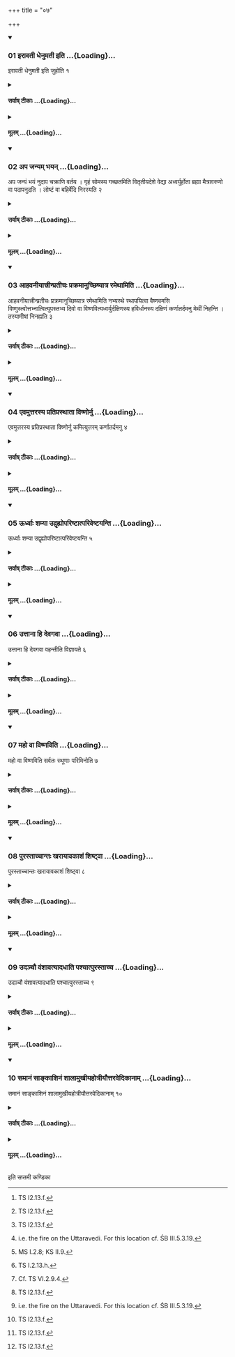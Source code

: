 +++
title = "०७"

+++

<div class="js_include" includetitle="true" newlevelforh1="3" unfilled url="/vedAH_yajuH/taittirIyam/sUtram/ApastambaH/shrautam/vishvAsa-prastutiH/11/07/01_irAvatI_dhenumatI_iti.md">
<details open><summary><h3>01 इरावती धेनुमती इति ...{Loading}...</h3></summary>

इरावती धेनुमती इति जुहोति १
</details>
</div>
<div class="js_include collapsed" newlevelforh1="4" title="सर्वाष् टीकाः" unfilled url="/vedAH_yajuH/taittirIyam/sUtram/ApastambaH/shrautam/sarvASh_TIkAH/11/07/01_irAvatI_dhenumatI_iti.md">
<details><summary><h4>सर्वाष् टीकाः ...{Loading}...</h4></summary>
<details><summary>थिते</summary>

1. (The Pratiprasthātr̥) offers a libation of ghee (mentioned in XI.6.14) with irāvatī dhenumatī...[^1]  


[^1]: TS I2.13.f.  

</details>
</details>
</div>
<div class="js_include collapsed" newlevelforh1="4" title="मूलम्" unfilled url="/vedAH_yajuH/taittirIyam/sUtram/ApastambaH/shrautam/mUlam/11/07/01_irAvatI_dhenumatI_iti.md">
<details><summary><h4>मूलम् ...{Loading}...</h4></summary>

इरावती धेनुमती इति जुहोति १
</details>
</div>
<div class="js_include" includetitle="true" newlevelforh1="3" unfilled url="/vedAH_yajuH/taittirIyam/sUtram/ApastambaH/shrautam/vishvAsa-prastutiH/11/07/02_apa_janyam_bhayan.md">
<details open><summary><h3>02 अप जन्यम् भयन् ...{Loading}...</h3></summary>

अप जन्यं भयं नुदाप चक्राणि वर्तय । गृहं सोमस्य गच्छतमिति वितृतीयदेशे वेद्या अध्वर्युर्होता ब्रह्मा मैत्रावरुणो वा पदापनुदति । लोष्टं वा बहिर्वेदि निरस्यति २
</details>
</div>
<div class="js_include collapsed" newlevelforh1="4" title="सर्वाष् टीकाः" unfilled url="/vedAH_yajuH/taittirIyam/sUtram/ApastambaH/shrautam/sarvASh_TIkAH/11/07/02_apa_janyam_bhayan.md">
<details><summary><h4>सर्वाष् टीकाः ...{Loading}...</h4></summary>
<details><summary>थिते</summary>

2. With apa janyaṁ bhyaṁ nuda...[^1] either the Adhvaryu or the Hotr̥ or the Brahman or the Maitrāvaruņa removes by means of his foot (the dust) within the area (of the Mahāvedi) excluding one third portion (to the west). Or he casts away a clod, outside the Mahāvedi.  

[^1]: TB III.7.7.14.  
</details>
</details>
</div>
<div class="js_include collapsed" newlevelforh1="4" title="मूलम्" unfilled url="/vedAH_yajuH/taittirIyam/sUtram/ApastambaH/shrautam/mUlam/11/07/02_apa_janyam_bhayan.md">
<details><summary><h4>मूलम् ...{Loading}...</h4></summary>

अप जन्यं भयं नुदाप चक्राणि वर्तय । गृहं सोमस्य गच्छतमिति वितृतीयदेशे वेद्या अध्वर्युर्होता ब्रह्मा मैत्रावरुणो वा पदापनुदति । लोष्टं वा बहिर्वेदि निरस्यति २
</details>
</div>
<div class="js_include" includetitle="true" newlevelforh1="3" unfilled url="/vedAH_yajuH/taittirIyam/sUtram/ApastambaH/shrautam/vishvAsa-prastutiH/11/07/03_AhavanIyAttrInpratIchaH_prakramAnuchChiShyAtra_ramethAmiti.md">
<details open><summary><h3>03 आहवनीयात्त्रीन्प्रतीचः प्रक्रमानुच्छिष्यात्र रमेथामिति ...{Loading}...</h3></summary>

आहवनीयात्त्रीन्प्रतीचः प्रक्रमानुच्छिष्यात्र रमेथामिति नभ्यस्थे स्थापयित्वा वैष्णवमसि विष्णुस्त्वोत्तभ्नात्वित्युपस्तभ्य दिवो वा विष्णवित्यध्वर्युर्दक्षिणस्य हविर्धानस्य दक्षिणं कर्णातर्दमनु मेथीं निहन्ति । तस्यामीषां निनह्यति ३
</details>
</div>
<div class="js_include collapsed" newlevelforh1="4" title="सर्वाष् टीकाः" unfilled url="/vedAH_yajuH/taittirIyam/sUtram/ApastambaH/shrautam/sarvASh_TIkAH/11/07/03_AhavanIyAttrInpratIchaH_prakramAnuchChiShyAtra_ramethAmiti.md">
<details><summary><h4>सर्वाष् टीकाः ...{Loading}...</h4></summary>
<details><summary>थिते</summary>

3. With atra ramethām...[^1] having made the two carts stand in the middle, after having left remain a distance of three steps towards the west of the Āhavanīya (-fire),[^2] then with vaiṣṇavamasi...[^3] having supported (the southern Havirdhāna (cart) (with the supporting pole), with divo vā viṣṇo...[^4] (the Adhvaryu) fixes up a pin (into the ground) immediately below the west of southern pole-joint of the southern Havirdhāna-cart).[^5] He ties up the pole to that pin.  

[^1]: TS I.2.13.g.  

[^2]: i.e. the fire on the Uttaravedi. For this location cf. ŚB III.5.3.19.  

[^3]: MS I.2.8; KS II.9.  

[^4]: TS I.2.13.h.  

[^5]: Cf. TS VI.2.9.4.  

</details>
</details>
</div>
<div class="js_include collapsed" newlevelforh1="4" title="मूलम्" unfilled url="/vedAH_yajuH/taittirIyam/sUtram/ApastambaH/shrautam/mUlam/11/07/03_AhavanIyAttrInpratIchaH_prakramAnuchChiShyAtra_ramethAmiti.md">
<details><summary><h4>मूलम् ...{Loading}...</h4></summary>

आहवनीयात्त्रीन्प्रतीचः प्रक्रमानुच्छिष्यात्र रमेथामिति नभ्यस्थे स्थापयित्वा वैष्णवमसि विष्णुस्त्वोत्तभ्नात्वित्युपस्तभ्य दिवो वा विष्णवित्यध्वर्युर्दक्षिणस्य हविर्धानस्य दक्षिणं कर्णातर्दमनु मेथीं निहन्ति । तस्यामीषां निनह्यति ३
</details>
</div>
<div class="js_include" includetitle="true" newlevelforh1="3" unfilled url="/vedAH_yajuH/taittirIyam/sUtram/ApastambaH/shrautam/vishvAsa-prastutiH/11/07/04_evamuttarasya_pratiprasthAtA_viShNornu.md">
<details open><summary><h3>04 एवमुत्तरस्य प्रतिप्रस्थाता विष्णोर्नु ...{Loading}...</h3></summary>

एवमुत्तरस्य प्रतिप्रस्थाता विष्णोर्नु कमित्युत्तरम् कर्णातर्दमनु ४
</details>
</div>
<div class="js_include collapsed" newlevelforh1="4" title="सर्वाष् टीकाः" unfilled url="/vedAH_yajuH/taittirIyam/sUtram/ApastambaH/shrautam/sarvASh_TIkAH/11/07/04_evamuttarasya_pratiprasthAtA_viShNornu.md">
<details><summary><h4>सर्वाष् टीकाः ...{Loading}...</h4></summary>
<details><summary>थिते</summary>

4. The Pratiprasthātr̥[^1] does in the same way in connection with northern (Havirdhāna-cart) and fixes up a pin into (the ground) immediately below to the west of the northern pole joint with viṣṇor nu kam...[^2]  


[^1]: Cf. ŚB III.5.3.17.   

[^2]: TS I.2.13.1.3.  
</details>
</details>
</div>
<div class="js_include collapsed" newlevelforh1="4" title="मूलम्" unfilled url="/vedAH_yajuH/taittirIyam/sUtram/ApastambaH/shrautam/mUlam/11/07/04_evamuttarasya_pratiprasthAtA_viShNornu.md">
<details><summary><h4>मूलम् ...{Loading}...</h4></summary>

एवमुत्तरस्य प्रतिप्रस्थाता विष्णोर्नु कमित्युत्तरम् कर्णातर्दमनु ४
</details>
</div>
<div class="js_include" includetitle="true" newlevelforh1="3" unfilled url="/vedAH_yajuH/taittirIyam/sUtram/ApastambaH/shrautam/vishvAsa-prastutiH/11/07/05_UrdhvAH_shamyA_udvRhyopariShTAtpariveShTayanti.md">
<details open><summary><h3>05 ऊर्ध्वाः शम्या उद्वृह्योपरिष्टात्परिवेष्टयन्ति ...{Loading}...</h3></summary>

ऊर्ध्वाः शम्या उद्वृह्योपरिष्टात्परिवेष्टयन्ति ५
</details>
</div>
<div class="js_include collapsed" newlevelforh1="4" title="सर्वाष् टीकाः" unfilled url="/vedAH_yajuH/taittirIyam/sUtram/ApastambaH/shrautam/sarvASh_TIkAH/11/07/05_UrdhvAH_shamyA_udvRhyopariShTAtpariveShTayanti.md">
<details><summary><h4>सर्वाष् टीकाः ...{Loading}...</h4></summary>
<details><summary>थिते</summary>

5. Having pulled the yoke-pins[^1] upwards they wind (a cord) round (each one) of them from above.  

[^1]: For those yoke-pins see XI.6.3.  

</details>
</details>
</div>
<div class="js_include collapsed" newlevelforh1="4" title="मूलम्" unfilled url="/vedAH_yajuH/taittirIyam/sUtram/ApastambaH/shrautam/mUlam/11/07/05_UrdhvAH_shamyA_udvRhyopariShTAtpariveShTayanti.md">
<details><summary><h4>मूलम् ...{Loading}...</h4></summary>

ऊर्ध्वाः शम्या उद्वृह्योपरिष्टात्परिवेष्टयन्ति ५
</details>
</div>
<div class="js_include" includetitle="true" newlevelforh1="3" unfilled url="/vedAH_yajuH/taittirIyam/sUtram/ApastambaH/shrautam/vishvAsa-prastutiH/11/07/06_uttAnA_hi_devagavA.md">
<details open><summary><h3>06 उत्ताना हि देवगवा ...{Loading}...</h3></summary>

उत्ताना हि देवगवा वहन्तीति विज्ञायते ६
</details>
</div>
<div class="js_include collapsed" newlevelforh1="4" title="सर्वाष् टीकाः" unfilled url="/vedAH_yajuH/taittirIyam/sUtram/ApastambaH/shrautam/sarvASh_TIkAH/11/07/06_uttAnA_hi_devagavA.md">
<details><summary><h4>सर्वाष् टीकाः ...{Loading}...</h4></summary>
<details><summary>थिते</summary>

6. It is known (from a Brāhmaṇa-text): "The bulls of the gods carry (the carts) with their bellies turned upwards."  

</details>
</details>
</div>
<div class="js_include collapsed" newlevelforh1="4" title="मूलम्" unfilled url="/vedAH_yajuH/taittirIyam/sUtram/ApastambaH/shrautam/mUlam/11/07/06_uttAnA_hi_devagavA.md">
<details><summary><h4>मूलम् ...{Loading}...</h4></summary>

उत्ताना हि देवगवा वहन्तीति विज्ञायते ६
</details>
</div>
<div class="js_include" includetitle="true" newlevelforh1="3" unfilled url="/vedAH_yajuH/taittirIyam/sUtram/ApastambaH/shrautam/vishvAsa-prastutiH/11/07/07_maho_vA_viShNaviti.md">
<details open><summary><h3>07 महो वा विष्णविति ...{Loading}...</h3></summary>

महो वा विष्णविति सर्वतः स्थूणाः परिमिनोति ७
</details>
</div>
<div class="js_include collapsed" newlevelforh1="4" title="सर्वाष् टीकाः" unfilled url="/vedAH_yajuH/taittirIyam/sUtram/ApastambaH/shrautam/sarvASh_TIkAH/11/07/07_maho_vA_viShNaviti.md">
<details><summary><h4>सर्वाष् टीकाः ...{Loading}...</h4></summary>
<details><summary>थिते</summary>

7. With maho vā viṣṇo...[^1] (the Adhvaryu) fixes up (into the ground) posts round (the carts) on all sides.  

[^1]: TS I.2.13.h.  
</details>
</details>
</div>
<div class="js_include collapsed" newlevelforh1="4" title="मूलम्" unfilled url="/vedAH_yajuH/taittirIyam/sUtram/ApastambaH/shrautam/mUlam/11/07/07_maho_vA_viShNaviti.md">
<details><summary><h4>मूलम् ...{Loading}...</h4></summary>

महो वा विष्णविति सर्वतः स्थूणाः परिमिनोति ७
</details>
</div>
<div class="js_include" includetitle="true" newlevelforh1="3" unfilled url="/vedAH_yajuH/taittirIyam/sUtram/ApastambaH/shrautam/vishvAsa-prastutiH/11/07/08_purastAchchAntaH_kharAyAvakAshaM_shiShTvA.md">
<details open><summary><h3>08 पुरस्ताच्चान्तः खरायावकाशं शिष्ट्वा ...{Loading}...</h3></summary>

पुरस्ताच्चान्तः खरायावकाशं शिष्ट्वा ८
</details>
</div>
<div class="js_include collapsed" newlevelforh1="4" title="सर्वाष् टीकाः" unfilled url="/vedAH_yajuH/taittirIyam/sUtram/ApastambaH/shrautam/sarvASh_TIkAH/11/07/08_purastAchchAntaH_kharAyAvakAshaM_shiShTvA.md">
<details><summary><h4>सर्वाष् टीकाः ...{Loading}...</h4></summary>
<details><summary>थिते</summary>

8. Having left room towards the east withinside, for the mound, 
</details>
</details>
</div>
<div class="js_include collapsed" newlevelforh1="4" title="मूलम्" unfilled url="/vedAH_yajuH/taittirIyam/sUtram/ApastambaH/shrautam/mUlam/11/07/08_purastAchchAntaH_kharAyAvakAshaM_shiShTvA.md">
<details><summary><h4>मूलम् ...{Loading}...</h4></summary>

पुरस्ताच्चान्तः खरायावकाशं शिष्ट्वा ८
</details>
</div>
<div class="js_include" includetitle="true" newlevelforh1="3" unfilled url="/vedAH_yajuH/taittirIyam/sUtram/ApastambaH/shrautam/vishvAsa-prastutiH/11/07/09_udanchau_vaMshAvatyAdadhAti_pashchAtpurastAchcha.md">
<details open><summary><h3>09 उदञ्चौ वंशावत्यादधाति पश्चात्पुरस्ताच्च ...{Loading}...</h3></summary>

उदञ्चौ वंशावत्यादधाति पश्चात्पुरस्ताच्च ९
</details>
</div>
<div class="js_include collapsed" newlevelforh1="4" title="सर्वाष् टीकाः" unfilled url="/vedAH_yajuH/taittirIyam/sUtram/ApastambaH/shrautam/sarvASh_TIkAH/11/07/09_udanchau_vaMshAvatyAdadhAti_pashchAtpurastAchcha.md">
<details><summary><h4>सर्वाष् टीकाः ...{Loading}...</h4></summary>
<details><summary>थिते</summary>

9. to the west and to the east, he sets down (upon the posts) two beams pointing to the north.  
</details>
</details>
</div>
<div class="js_include collapsed" newlevelforh1="4" title="मूलम्" unfilled url="/vedAH_yajuH/taittirIyam/sUtram/ApastambaH/shrautam/mUlam/11/07/09_udanchau_vaMshAvatyAdadhAti_pashchAtpurastAchcha.md">
<details><summary><h4>मूलम् ...{Loading}...</h4></summary>

उदञ्चौ वंशावत्यादधाति पश्चात्पुरस्ताच्च ९
</details>
</div>
<div class="js_include" includetitle="true" newlevelforh1="3" unfilled url="/vedAH_yajuH/taittirIyam/sUtram/ApastambaH/shrautam/vishvAsa-prastutiH/11/07/10_samAnaM_sAnkAshinaM_shAlAmukhIyahotrIyauttaravedikAnAm.md">
<details open><summary><h3>10 समानं साङ्काशिनं शालामुखीयहोत्रीयौत्तरवेदिकानाम् ...{Loading}...</h3></summary>

समानं साङ्काशिनं शालामुखीयहोत्रीयौत्तरवेदिकानाम् १०
</details>
</div>
<div class="js_include collapsed" newlevelforh1="4" title="सर्वाष् टीकाः" unfilled url="/vedAH_yajuH/taittirIyam/sUtram/ApastambaH/shrautam/sarvASh_TIkAH/11/07/10_samAnaM_sAnkAshinaM_shAlAmukhIyahotrIyauttaravedikAnAm.md">
<details><summary><h4>सर्वाष् टीकाः ...{Loading}...</h4></summary>
<details><summary>थिते</summary>

10. The Śālāmukhīya (-fire), the Dhiṣṇya (-fire) of the Hotr̥, and (fire) on the Uttaravedi should be visible simultaneously.[^1]  


[^1]: Cf. MS III.8.9. The door of the Havirdhāna and that of the Sadas (see XI.9.10) should be made in such a way that a person standing either in front of or behind the old Gārhapatya should be able to see the Dhiṣṇya of the Hotr̥ (see XI.14.4) and the Uttaravedi-fire simultaneously.  

</details>
</details>
</div>
<div class="js_include collapsed" newlevelforh1="4" title="मूलम्" unfilled url="/vedAH_yajuH/taittirIyam/sUtram/ApastambaH/shrautam/mUlam/11/07/10_samAnaM_sAnkAshinaM_shAlAmukhIyahotrIyauttaravedikAnAm.md">
<details><summary><h4>मूलम् ...{Loading}...</h4></summary>

समानं साङ्काशिनं शालामुखीयहोत्रीयौत्तरवेदिकानाम् १०
</details>
</div>





  
इति सप्तमी कण्डिका 
